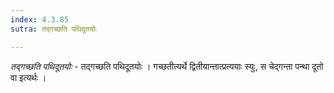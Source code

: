 ```yaml
---
index: 4.3.85
sutra: तद्गच्छति पथिदूतयोः

---
```

_तद्गच्छति पथिदूतयोः_ - तद्गच्छति पथिदूतयोः । गच्छतीत्यर्थे द्वितीयान्तात्प्रत्ययाः स्युः, स चेद्गन्ता पन्था दूतो वा इत्यर्थः । 